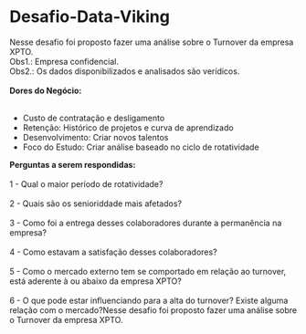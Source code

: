 # Desafio-Data-Viking

Nesse desafio foi proposto fazer uma análise sobre o Turnover da empresa XPTO. 
<br>
Obs1.: Empresa confidencial.
<br>
Obs2.: Os dados disponibilizados e analisados são verídicos.
<br>
<br>
**Dores do Negócio:**
<br>
<br>
- Custo de contratação e desligamento
- Retenção: Histórico de projetos e curva de aprendizado
- Desenvolvimento: Criar novos talentos
- Foco do Estudo: Criar análise baseado no ciclo de rotatividade


**Perguntas a serem respondidas:**
<br>
<br>
1 - Qual o maior período de rotatividade?
<br>
<br>
2 - Quais são os senioriddade mais afetados?
<br>
<br>
3 - Como foi a entrega desses colaboradores durante a permanência na empresa?
<br>
<br>
4 - Como estavam a satisfação desses colaboradores?
<br>
<br>
5 - Como o mercado externo tem se comportado em relação ao turnover, está aderente à ou abaixo da empresa XPTO?
<br>
<br>
6 - O que pode estar influenciando para a alta do turnover? Existe alguma relação com o mercado?Nesse desafio foi proposto fazer uma análise sobre o Turnover da empresa XPTO.

